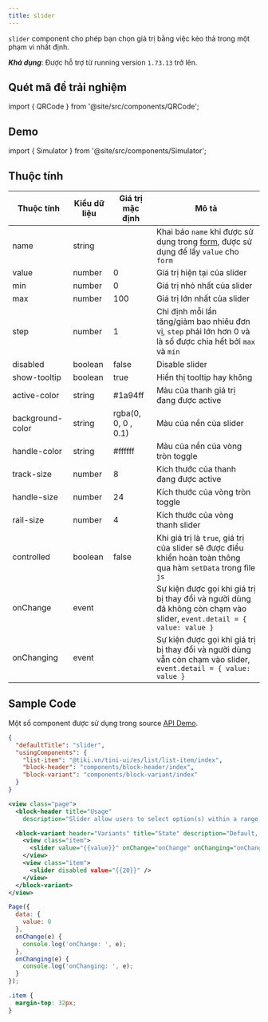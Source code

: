 ```yaml
---
title: slider
---
```


`slider` component cho phép bạn chọn giá trị bằng việc kéo thả trong một phạm vi nhất định.

**_Khả dụng_**: Được hỗ trợ từ running version `1.73.13` trở lên.

## Quét mã để trải nghiệm

import { QRCode } from '@site/src/components/QRCode';

<QRCode page="pages/component/basic/slider/index" />

## Demo

import { Simulator } from '@site/src/components/Simulator';

<Simulator page="pages/component/basic/slider/index" />

## Thuộc tính

| Thuộc tính       | Kiểu dữ liệu | Giá trị mặc định    | Mô tả                                                                                                                  |
| ---------------- | ------------ | ------------------- | ---------------------------------------------------------------------------------------------------------------------- |
| name             | string       |                     | Khai báo `name` khi được sử dụng trong [form](form), được sử dụng để lấy `value` cho `form`                            |
| value            | number       | 0                   | Giá trị hiện tại của slider                                                                                            |
| min              | number       | 0                   | Giá trị nhỏ nhất của slider                                                                                            |
| max              | number       | 100                 | Giá trị lớn nhất của slider                                                                                            |
| step             | number       | 1                   | Chỉ định mỗi lần tăng/giảm bao nhiêu đơn vị, `step` phải lớn hơn 0 và là số được chia hết bởi `max` và `min`           |
| disabled         | boolean      | false               | Disable slider                                                                                                         |
| show-tooltip     | boolean      | true                | Hiển thị tooltip hay không                                                                                             |
| active-color     | string       | #1a94ff             | Màu của thanh giá trị đang được active                                                                                 |
| background-color | string       | rgba(0, 0, 0 , 0.1) | Màu của nền của slider                                                                                                 |
| handle-color     | string       | #ffffff             | Màu của nền của vòng tròn toggle                                                                                       |
| track-size       | number       | 8                   | Kích thước của thanh đang được active                                                                                  |
| handle-size      | number       | 24                  | Kích thước của vòng tròn toggle                                                                                        |
| rail-size        | number       | 4                   | Kích thước của vòng thanh slider                                                                                       |
| controlled       | boolean      | false               | Khi giá trị là `true`, giá trị của slider sẽ được điều khiển hoàn toàn thông qua hàm `setData` trong file `js`         |
| onChange         | event        |                     | Sự kiện được gọi khi giá trị bị thay đổi và người dùng đã không còn chạm vào slider, `event.detail = { value: value }` |
| onChanging       | event        |                     | Sự kiện được gọi khi giá trị bị thay đổi và người dùng vẫn còn chạm vào slider, `event.detail = { value: value }`      |

## Sample Code

Một số component được sử dụng trong source [API Demo](https://github.com/tikivn/miniapp-getting-started/tree/main/api-demo).

```json title=index.json
{
  "defaultTitle": "slider",
  "usingComponents": {
    "list-item": "@tiki.vn/tini-ui/es/list/list-item/index",
    "block-header": "components/block-header/index",
    "block-variant": "components/block-variant/index"
  }
}
```

```xml title=index.txml
<view class="page">
  <block-header title="Usage"
    description="Slider allow users to select option(s) within a range." />

  <block-variant header="Variants" title="State" description="Default, Hover, Focus, Active and Disabled.">
    <view class="item">
      <slider value="{{value}}" onChange="onChange" onChanging="onChanging" />
    </view>
    <view class="item">
      <slider disabled value="{{20}}" />
    </view>
  </block-variant>
</view>
```

```js title=index.js
Page({
  data: {
    value: 0
  },
  onChange(e) {
    console.log('onChange: ', e);
  },
  onChanging(e) {
    console.log('onChanging: ', e);
  }
});
```

```css title=index.tcss
.item {
  margin-top: 32px;
}
```
